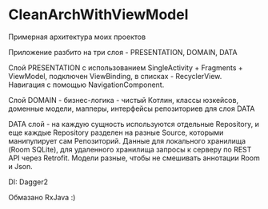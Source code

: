 # CleanArchWithViewModel

Примерная архитектура моих проектов

Приложение разбито на три слоя - PRESENTATION, DOMAIN, DATA

Слой PRESENTATION с использованием SingleActivity + Fragments + ViewModel, подключен ViewBinding, в списках - RecyclerView.  
Навигация c помощью NavigationComponent.

Слой DOMAIN - бизнес-логика - чистый Котлин, классы юзкейсов, доменные модели, мапперы, интерфейсы репозиториев для слоя DATA

DATA слой - на каждую сущность используются отдельные Repository, 
и еще каждые Repository разделен на разные Source, которыми манипулирует сам Репозиторий. 
Данные для локального хранилища (Room SQLite), 
для удаленного хранилища запросы к серверу по REST API через Retrofit. 
Модели разные, чтобы не смешивать аннотации Room и Json. 

DI: Dagger2

Обмазано RxJava :)
